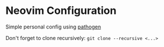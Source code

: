 # Neovim Configuration

Simple personal config using [pathogen](https://github.com/tpope/vim-pathogen)

Don't forget to clone recursively: `git clone --recursive <...>`
